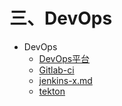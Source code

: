 # 三、DevOps

* DevOps
  * [DevOps平台](https://github.com/Zephery/book/tree/64e9606b37cc2743260cbab2f6d7a4f3667c1aa9/devops/DevOps平台.md)
  * [Gitlab-ci](https://github.com/Zephery/book/tree/64e9606b37cc2743260cbab2f6d7a4f3667c1aa9/devops/gitlab-ci.md)
  * [jenkins-x.md](https://github.com/Zephery/book/tree/64e9606b37cc2743260cbab2f6d7a4f3667c1aa9/devops/jenkins-x.md)
  * [tekton](https://github.com/Zephery/book/tree/64e9606b37cc2743260cbab2f6d7a4f3667c1aa9/devops/tekton.md)

